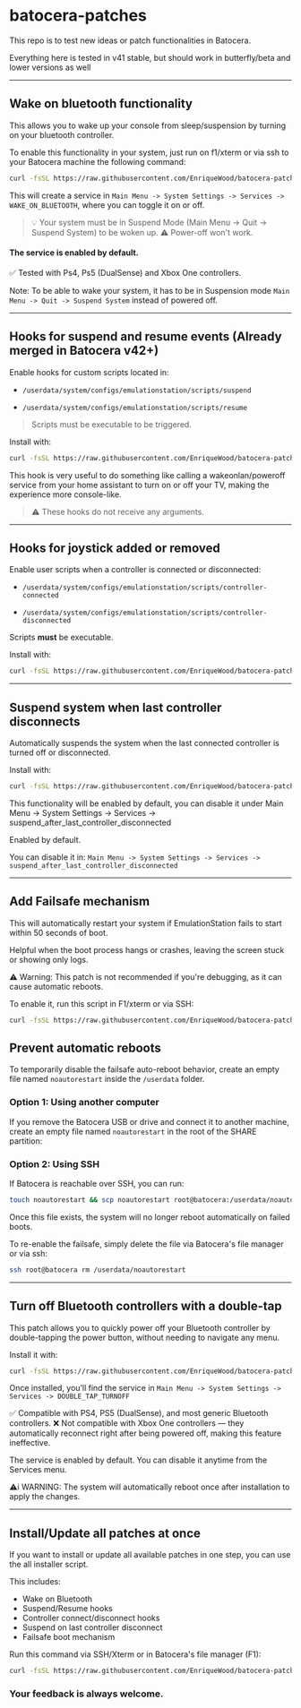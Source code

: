 # batocera-patches

This repo is to test new ideas or patch functionalities in Batocera.

Everything here is tested in v41 stable, but should work in butterfly/beta and lower versions as well

---
## Wake on bluetooth functionality

This allows you to wake up your console from sleep/suspension by turning on your bluetooth controller.

To enable this functionality in your system, just run on f1/xterm or via ssh to your Batocera machine the following command:

```bash
curl -fsSL https://raw.githubusercontent.com/EnriqueWood/batocera-patches/main/enable-wake-on-bluetooth | bash
```

This will create a service in `Main Menu -> System Settings -> Services -> WAKE_ON_BLUETOOTH`, where you can toggle it on or off. 

> 💡 Your system must be in Suspend Mode (Main Menu -> Quit -> Suspend System) to be woken up. 
> ⚠️ Power-off won't work.

#### The service is enabled by default.

✅ Tested with Ps4, Ps5 (DualSense) and Xbox One controllers.

Note: To be able to wake your system, it has to be in Suspension mode `Main Menu -> Quit -> Suspend System` instead of powered off.

---

## Hooks for suspend and resume events (Already merged in Batocera v42+)

Enable hooks for custom scripts located in:

* `/userdata/system/configs/emulationstation/scripts/suspend`

* `/userdata/system/configs/emulationstation/scripts/resume`

> Scripts must be executable to be triggered.


Install with:

```bash
curl -fsSL https://raw.githubusercontent.com/EnriqueWood/batocera-patches/main/enable-suspend-resume-user-script-hooks | bash
```

This hook is very useful to do something like calling a wakeonlan/poweroff service from your home assistant to turn on or off your TV, making the experience more console-like.

> ⚠️ These hooks do not receive any arguments.

---

## Hooks for joystick added or removed

Enable user scripts when a controller is connected or disconnected:

* `/userdata/system/configs/emulationstation/scripts/controller-connected`

* `/userdata/system/configs/emulationstation/scripts/controller-disconnected`

Scripts **must** be executable.

Install with:

```bash
curl -fsSL https://raw.githubusercontent.com/EnriqueWood/batocera-patches/main/enable-controller-connected-and-disconnected-script-hooks | bash
```

---

## Suspend system when last controller disconnects

Automatically suspends the system when the last connected controller is turned off or disconnected.


Install with:

```bash
curl -fsSL https://raw.githubusercontent.com/EnriqueWood/batocera-patches/main/suspend-system-on-last-controller-disconnected | bash
```

This functionality will be enabled by default, you can disable it under Main Menu -> System Settings -> Services -> suspend_after_last_controller_disconnected

Enabled by default.

You can disable it in: `Main Menu -> System Settings -> Services -> suspend_after_last_controller_disconnected`

---

## Add Failsafe mechanism

This will automatically restart your system if EmulationStation fails to start within 50 seconds of boot.

Helpful when the boot process hangs or crashes, leaving the screen stuck or showing only logs.

⚠️ Warning: This patch is not recommended if you're debugging, as it can cause automatic reboots.

To enable it, run this script in F1/xterm or via SSH:
```bash
curl -fsSL https://raw.githubusercontent.com/EnriqueWood/batocera-patches/main/enable-failsafe | bash
```

## Prevent automatic reboots
To temporarily disable the failsafe auto-reboot behavior, create an empty file named `noautorestart` inside the `/userdata` folder.

### Option 1: Using another computer
If you remove the Batocera USB or drive and connect it to another machine, create an empty file named  `noautorestart`  in the root of the SHARE partition:


### Option 2: Using SSH

If Batocera is reachable over SSH, you can run:

```bash
touch noautorestart && scp noautorestart root@batocera:/userdata/noautorestart && rm noautorestart
```

Once this file exists, the system will no longer reboot automatically on failed boots.

To re-enable the failsafe, simply delete the file via Batocera's file manager or via ssh:

```bash
ssh root@batocera rm /userdata/noautorestart
```

---

## Turn off Bluetooth controllers with a double-tap

This patch allows you to quickly power off your Bluetooth controller by double-tapping the power button, without needing to navigate any menu.

Install it with:

```bash
curl -fsSL https://raw.githubusercontent.com/EnriqueWood/batocera-patches/main/quick-power-off-bt-controller | bash
```

Once installed, you’ll find the service in
`Main Menu -> System Settings -> Services -> DOUBLE_TAP_TURNOFF`

✅ Compatible with PS4, PS5 (DualSense), and most generic Bluetooth controllers.
❌ Not compatible with Xbox One controllers — they automatically reconnect right after being powered off, making this feature ineffective.

The service is enabled by default. You can disable it anytime from the Services menu.


⚠️i WARNING: The system will automatically reboot once after installation to apply the changes.


---

## Install/Update all patches at once

If you want to install or update all available patches in one step, you can use the all installer script. 

This includes:

* Wake on Bluetooth
* Suspend/Resume hooks
* Controller connect/disconnect hooks
* Suspend on last controller disconnect 
* Failsafe boot mechanism

Run this command via SSH/Xterm or in Batocera's file manager (F1):

```bash
curl -fsSL https://raw.githubusercontent.com/EnriqueWood/batocera-patches/main/all | bash
```
### Your feedback is always welcome.
